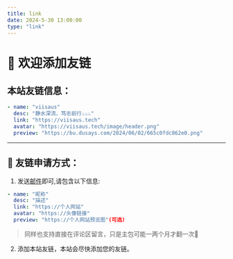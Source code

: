 ```yaml
---
title: link
date: 2024-5-30 13:00:00
type: "link"
---
```


<div id="friend-circle-lite-root"></div>
<script>
    if (typeof UserConfig === 'undefined') {
        var UserConfig = {
            // 填写你的fc Lite地址
            private_api_url: 'https://fc.liushen.fun/',
            // 点击加载更多时，一次最多加载几篇文章，默认20
            page_turning_number: 10,
            // 头像加载失败时，默认头像地址
            error_img: 'https://i.p-i.vip/30/20240815-66bced9226a36.webp',
        }
    }
</script>
<link rel="stylesheet" href="https://fastly.jsdelivr.net/gh/willow-god/Friend-Circle-Lite/main/fclite.min.css">
<script src="https://fastly.jsdelivr.net/gh/willow-god/Friend-Circle-Lite/main/fclite.min.js"></script>

# 👋 欢迎添加友链

## 本站友链信息：

```yml
- name: "viisaus"
  desc: "静水深流，笃志前行♨️♨️♨️"
  link: "https://viisaus.tech"
  avatar: "https://viisaus.tech/image/header.png"
  preview: "https://bu.dusays.com/2024/06/02/665c0fdc862e0.png"
```

---

## 📓 友链申请方式：

1. 发送[邮件](mailto:osamu0815@163.com)即可,请包含以下信息:

```yml
- name: "昵称"
  desc: "描述"
  link: "https://个人网站"
  avatar: "https://头像链接"
  preview: "https://个人网站预览图"(可选)
```

> 同样也支持直接在评论区留言，只是主包可能一两个月才翻一次🙁

2. 添加本站友链，本站会尽快添加您的友链。
